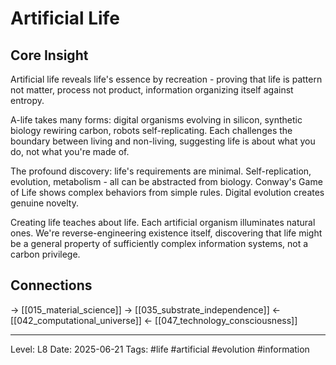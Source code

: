 # Artificial Life

## Core Insight
Artificial life reveals life's essence by recreation - proving that life is pattern not matter, process not product, information organizing itself against entropy.

A-life takes many forms: digital organisms evolving in silicon, synthetic biology rewiring carbon, robots self-replicating. Each challenges the boundary between living and non-living, suggesting life is about what you do, not what you're made of.

The profound discovery: life's requirements are minimal. Self-replication, evolution, metabolism - all can be abstracted from biology. Conway's Game of Life shows complex behaviors from simple rules. Digital evolution creates genuine novelty.

Creating life teaches about life. Each artificial organism illuminates natural ones. We're reverse-engineering existence itself, discovering that life might be a general property of sufficiently complex information systems, not a carbon privilege.

## Connections
→ [[015_material_science]]
→ [[035_substrate_independence]]
← [[042_computational_universe]]
← [[047_technology_consciousness]]

---
Level: L8
Date: 2025-06-21
Tags: #life #artificial #evolution #information